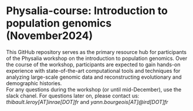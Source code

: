 # Physalia-course: Introduction to population genomics (November2024)
This GitHub repository serves as the primary resource hub for participants of the Physalia workshop on the introduction to population genomics. Over the course of the workshop, participants are expected to gain hands-on experience with state-of-the-art computational tools and techniques for analyzing large-scale genomic data and reconstructing evolutionary and demographic histories.<br>
For any questions during the workshop (or until mid-December), use the slack chanel. For questions later on, please contact us: <i>thibault.leroy[AT]inrae[DOT]fr</i> and <i>yann.bourgeois[AT]@ird[DOT]fr</i><br>
